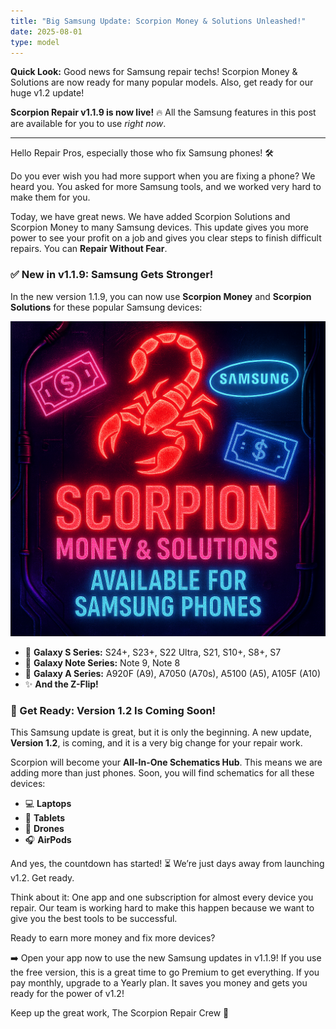 ```yaml
---
title: "Big Samsung Update: Scorpion Money & Solutions Unleashed!"
date: 2025-08-01
type: model
---
```


**Quick Look:** Good news for Samsung repair techs! Scorpion Money & Solutions are now ready for many popular models. Also, get ready for our huge v1.2 update!

**Scorpion Repair v1.1.9 is now live!** 🔥 All the Samsung features in this post are available for you to use *right now*.

---

Hello Repair Pros, especially those who fix Samsung phones! 🛠️

Do you ever wish you had more support when you are fixing a phone? We heard you. You asked for more Samsung tools, and we worked very hard to make them for you.

Today, we have great news. We have added Scorpion Solutions and Scorpion Money to many Samsung devices. This update gives you more power to see your profit on a job and gives you clear steps to finish difficult repairs. You can **Repair Without Fear**.

### ✅ New in v1.1.9: Samsung Gets Stronger!

In the new version 1.1.9, you can now use **Scorpion Money** and **Scorpion Solutions** for these popular Samsung devices:

![Scorpion Money and Solutions now available for Samsung phones](https://raw.githubusercontent.com/adamw4950/scorpion-updates/90225d5887d8716a6372fb36c7595b34b5643c30/images/scorpionmoneyforsamsung.png)

* 📱 **Galaxy S Series:** S24+, S23+, S22 Ultra, S21, S10+, S8+, S7
* 📖 **Galaxy Note Series:** Note 9, Note 8
* 🤖 **Galaxy A Series:** A920F (A9), A7050 (A70s), A5100 (A5), A105F (A10)
* ✨ **And the Z-Flip!**

### 🚀 Get Ready: Version 1.2 Is Coming Soon!

This Samsung update is great, but it is only the beginning. A new update, **Version 1.2**, is coming, and it is a very big change for your repair work.

Scorpion will become your **All-In-One Schematics Hub**. This means we are adding more than just phones. Soon, you will find schematics for all these devices:

* 💻 **Laptops**
* 📱 **Tablets**
* 🚁 **Drones**
* 🎧 **AirPods**

And yes, the countdown has started! ⏳ We’re just days away from launching v1.2. Get ready.

Think about it: One app and one subscription for almost every device you repair. Our team is working hard to make this happen because we want to give you the best tools to be successful.

Ready to earn more money and fix more devices?

➡️ Open your app now to use the new Samsung updates in v1.1.9! If you use the free version, this is a great time to go Premium to get everything. If you pay monthly, upgrade to a Yearly plan. It saves you money and gets you ready for the power of v1.2!

Keep up the great work,
The Scorpion Repair Crew 🦂
